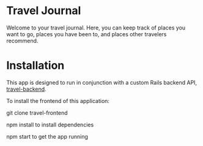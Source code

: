 # Travel Journal

Welcome to your travel journal. Here, you can keep track of places you want to go, places you have been to, and places other travelers recommend. 

# Installation
This app is designed to run in conjunction with a custom Rails backend API,  [travel-backend](https://github.com/brookebryski/travel-backend.git).

To install the frontend of this application:

git clone travel-frontend

npm install to install dependencies

npm start to get the app running

